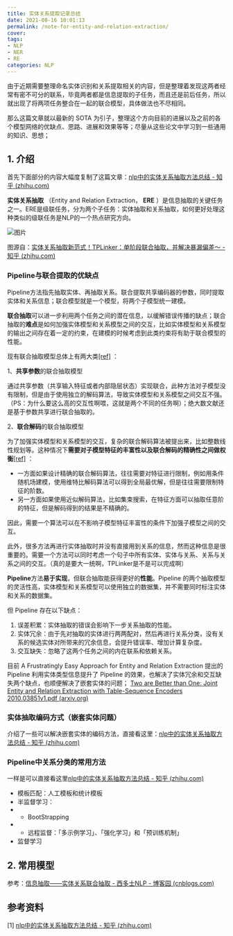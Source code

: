 ```yaml
---
title: 实体关系提取记录总结
date: 2021-08-16 10:01:13
permalink: /note-for-entity-and-relation-extraction/
cover: 
tags: 
- NLP
- NER
- RE
categories: NLP
---
```

由于近期需要整理命名实体识别和关系提取相关的内容，但是整理着发现这两者经常有密不可分的联系，毕竟两者都是信息提取的子任务，而且还是前后任务，所以就出现了将两项任务整合在一起的联合模型，具体做法也不尽相同。

那么这篇文章就以最新的 SOTA 为引子，整理这个方向目前的进展以及之前的各个模型网络的优缺点、思路、进展和效果等等；尽量从这些论文中学习到一些通用的知识、思想；

## 1. 介绍

首先下面部分的内容大幅度复制了这篇文章：[nlp中的实体关系抽取方法总结 - 知乎 (zhihu.com)](https://zhuanlan.zhihu.com/p/77868938)

**实体关系抽取** （Entity and Relation Extraction， **ERE** ）是信息抽取的关键任务之一。ERE是级联任务，分为两个子任务：实体抽取和关系抽取，如何更好处理这种类似的级联任务是NLP的一个热点研究方向。

![图片](https://xerrors.oss-cn-shanghai.aliyuncs.com/imgs/20210817144227-imagepng)

图源自：[实体关系抽取新范式！TPLinker：单阶段联合抽取，并解决暴漏偏差～ - 知乎 (zhihu.com)](https://zhuanlan.zhihu.com/p/346897151)

### Pipeline与联合提取的优缺点

Pipeline方法指先抽取实体、再抽取关系。联合提取共享编码器的参数，同时提取实体和关系信息；联合模型就是一个模型，将两个子模型统一建模。

**联合抽取**可以进一步利用两个任务之间的潜在信息，以缓解错误传播的缺点；联合抽取的**难点**是如何加强实体模型和关系模型之间的交互，比如实体模型和关系模型的输出之间存在着一定的约束，在建模的时候考虑到此类约束将有助于联合模型的性能。

现有联合抽取模型总体上有两大类[[ref]](https://zhuanlan.zhihu.com/p/77868938#ref_16) ：

1、**共享参数**的联合抽取模型

通过共享参数（共享输入特征或者内部隐层状态）实现联合，此种方法对子模型没有限制，但是由于使用独立的解码算法，导致实体模型和关系模型之间交互不强。（PS：为什么要这么高的交互性啊喂，这就是两个不同的任务啊）；绝大数文献还是基于参数共享进行联合抽取的。

2、**联合解码**的联合抽取模型

为了加强实体模型和关系模型的交互，复杂的联合解码算法被提出来，比如整数线性规划等。这种情况下**需要对子模型特征的丰富性以及联合解码的精确性之间做权衡**[[ref]](https://zhuanlan.zhihu.com/p/77868938#ref_16) ：

* 一方面如果设计精确的联合解码算法，往往需要对特征进行限制，例如用条件随机场建模，使用维特比解码算法可以得到全局最优解，但是往往需要限制特征的阶数。
* 另一方面如果使用近似解码算法，比如集束搜索，在特征方面可以抽取任意阶的特征，但是解码得到的结果是不精确的。

因此，需要一个算法可以在不影响子模型特征丰富性的条件下加强子模型之间的交互。

此外，很多方法再进行实体抽取时并没有直接用到关系的信息，然而这种信息是很重要的。需要一个方法可以同时考虑一个句子中所有实体、实体与关系、关系与关系之间的交互。（真的是要大一统啊，TPLinker是不是可以完成啊）

**Pipeline**方法**易于实现**，但联合抽取能获得更好的**性能**。Pipeline 的两个抽取模型的灵活性高，实体模型和关系模型可以使用独立的数据集，并不需要同时标注实体和关系的数据集。

但 Pipeline 存在以下缺点：

1. 误差积累：实体抽取的错误会影响下一步关系抽取的性能。
2. 实体冗余：由于先对抽取的实体进行两两配对，然后再进行关系分类，没有关系的候选实体对所带来的冗余信息，会提升错误率、增加计算复杂度。
3. 交互缺失：忽略了这两个任务之间的内在联系和依赖关系。

目前 A Frustratingly Easy Approach for Entity and Relation Extraction 提出的 Pipeline 利用实体类型信息提升了 Pipeline 的效果，也解决了实体冗余和交互缺失两个缺点，也顺便解决了嵌套实体的问题； [Two are Better than One: Joint Entity and Relation Extraction with Table-Sequence Encoders 2010.03851v1.pdf (arxiv.org)](https://arxiv.org/pdf/2010.03851v1.pdf)

### 实体抽取编码方式（嵌套实体问题）

介绍了一些可以解决嵌套实体的编码方法，直接看这里：[nlp中的实体关系抽取方法总结 - 知乎 (zhihu.com)](https://zhuanlan.zhihu.com/p/77868938)

### Pipeline中关系分类的常用方法

一样是可以直接看这里[nlp中的实体关系抽取方法总结 - 知乎 (zhihu.com)](https://zhuanlan.zhihu.com/p/77868938)

- 模板匹配：人工模板和统计模板
- 半监督学习：
- - BootStrapping
- - 远程监督：「多示例学习」、「强化学习」和「预训练机制」
- 监督学习

## 2. 常用模型

参考：[信息抽取——实体关系联合抽取 - 西多士NLP - 博客园 (cnblogs.com)](https://www.cnblogs.com/sandwichnlp/p/12049829.html)

## 参考资料

[1] [nlp中的实体关系抽取方法总结 - 知乎 (zhihu.com)](https://zhuanlan.zhihu.com/p/77868938)
